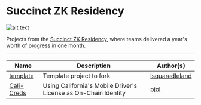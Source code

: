 # Succinct ZK Residency

![alt text](https://blog.succinct.xyz/content/images/size/w2000/2024/08/Frame-1171273700.png)

Projects from the [Succinct ZK Residency](https://blog.succinct.xyz/zk-residency/), where teams delivered a year's worth of progress in one month.

---

| Name                               | Description              | Author(s)                                           |
|------------------------------------|--------------------------|-----------------------------------------------------|
| [template](./projects/template/template.md) | Template project to fork | [lsquaredleland](https://github.com/lsquaredleland) |
| [Cali-Creds](./projects/cali-creds/cali-creds.md) | Using California's Mobile Driver's License as On-Chain Identity | [pjol](https://github.com/pjol) |
